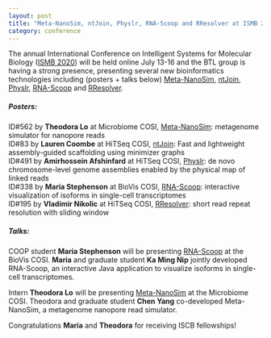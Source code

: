 ```yaml
---  
layout: post  
title: "Meta-NanoSim, ntJoin, Physlr, RNA-Scoop and RResolver at ISMB 2020"  
category: conference  
---  
```


The annual International Conference on Intelligent Systems for Molecular Biology ([ISMB 2020](https://www.iscb.org/ismb2020)) will be held online July 13-16 and the BTL group is having a strong presence, presenting several new bioinformatics technologies including (posters + talks below) [Meta-NanoSim](http://www.birollab.ca/assets/posts/562_Lo_Theodora_Microbiome_ISMB2020.pdf), [ntJoin](http://www.birollab.ca/assets/posts/83_CoombeLauren_HitSeq_ISMB2020.pdf), [Physlr](http://www.birollab.ca/assets/posts/491_Afshinfard_Amirhossein_HiTSeq_ISMB2020.png), [RNA-Scoop](http://www.birollab.ca/assets/posts/338_Stephenson_Maria_BioVis_ISMB2020.pdf) and [RResolver](http://www.birollab.ca/assets/posts/195_Nikolic_Vladimir_HiTSeq_ISMB2020.pdf).

##### Posters:
ID#562 by <strong>Theodora Lo</strong> at Microbiome COSI, [Meta-NanoSim](http://www.birollab.ca/assets/posts/562_Lo_Theodora_Microbiome_ISMB2020.pdf): metagenome simulator for nanopore reads
<br>
ID#83 by <strong>Lauren Coombe</strong> at HiTSeq COSI, [ntJoin](http://www.birollab.ca/assets/posts/83_CoombeLauren_HitSeq_ISMB2020.pdf): Fast and lightweight assembly-guided scaffolding using minimizer graphs
<br>
ID#491 by <strong>Amirhossein Afshinfard</strong> at HiTSeq COSI, [Physlr](http://www.birollab.ca/assets/posts/491_Afshinfard_Amirhossein_HiTSeq_ISMB2020.png): de novo chromosome-level genome assemblies enabled by the physical map of linked reads
<br>
ID#338 by <strong>Maria Stephenson</strong> at BioVis COSI, [RNA-Scoop](http://www.birollab.ca/assets/posts/338_Stephenson_Maria_BioVis_ISMB2020.pdf): interactive visualization of isoforms in single-cell transcriptomes
<br>
ID#195 by <strong>Vladimir Nikolic</strong> at HiTSeq COSI, [RResolver](http://www.birollab.ca/assets/posts/195_Nikolic_Vladimir_HiTSeq_ISMB2020.pdf): short read repeat resolution with sliding window

##### Talks:
COOP student <strong>Maria Stephenson</strong> will be presenting [RNA-Scoop](http://www.birollab.ca/assets/posts/338_Stephenson_Maria_BioVis_ISMB2020.pdf) at the BioVis COSI. <strong>Maria</strong> and graduate student <strong>Ka Ming Nip</strong> jointly developed RNA-Scoop, an interactive Java application to visualize isoforms in single-cell transcriptomes.

Intern <strong>Theodora Lo</strong> will be presenting [Meta-NanoSim](http://www.birollab.ca/assets/posts/562_Lo_Theodora_Microbiome_ISMB2020.pdf) at the Microbiome COSI. Theodora and graduate student <strong>Chen Yang</strong> co-developed Meta-NanoSim, a metagenome nanopore read simulator. 

Congratulations <strong>Maria</strong> and <strong>Theodora</strong> for receiving ISCB fellowships!
